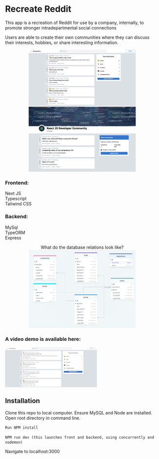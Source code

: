 # Recreate Reddit

This app is a recreation of Reddit for use by a company, internally, to promote stronger intradepartmental social connections

Users are able to create their own communities where they can discuss their interests, hobbies, or share interesting information.

<p align="center">
  <img src="https://github.com/Dev-kris/social_app/blob/master/demo/fp_rmd.png" width="350" title="Reddit Copy">
  <br>
  <img src="https://github.com/Dev-kris/social_app/blob/master/demo/sub_page.png" width="350" alt="Reddit Copy, sub page">
</p>

### Frontend:

Next JS  
Typescript  
Tailwind CSS

### Backend:

MySql  
TypeORM  
Express
<p align="center">
What do the database relations look like?  </br>

<img src="https://github.com/Dev-kris/social_app/blob/master/demo/database_relations.png" width="350" alt="Reddit Copy, sub page">
</p>

### A video demo is available here:

[![Video Of Reddit Copy](https://github.com/Dev-kris/social_app/blob/master/demo/front_page2.png)](https://youtu.be/dDX7NLgd1-c)

## Installation

Clone this repo to local computer.
Ensure MySQL and Node are installed.
Open root directory in command line.

```` 
Run NPM install

NPM run dev (this launches front and backend, using concurrently and nodemon)

````
Navigate to localhost:3000
